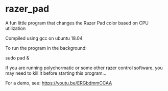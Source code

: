 # razer_pad
A fun little program that changes the Razer Pad color based on CPU utilization

Compiled using gcc on ubuntu 18.04

To run the program in the background:

sudo pad &

If you are running polychormatic or some other razer control software, you may need to kill it 
before starting this program...

For a demo, see: https://youtu.be/ERGbdmmCCAA
